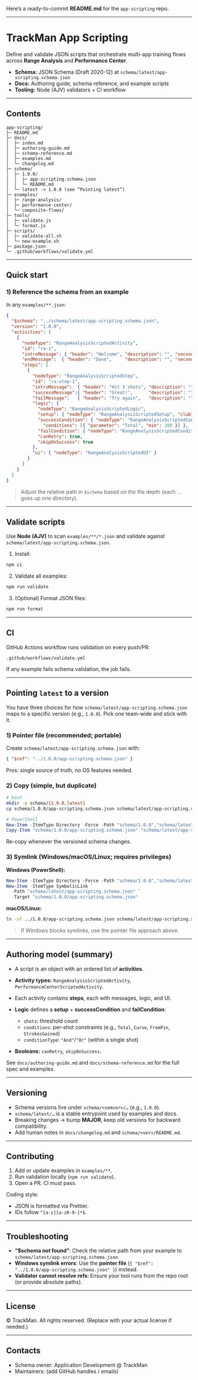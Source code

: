 Here’s a ready-to-commit **README.md** for the `app-scripting` repo.

---

# TrackMan App Scripting

Define and validate JSON scripts that orchestrate multi-app training flows across **Range Analysis** and **Performance Center**.

* **Schema:** JSON Schema (Draft 2020-12) at `schema/latest/app-scripting.schema.json`
* **Docs:** Authoring guide, schema reference, and example scripts
* **Tooling:** Node (AJV) validators + CI workflow

---

## Contents

```
app-scripting/
├─ README.md
├─ docs/
│  ├─ index.md
│  ├─ authoring-guide.md
│  ├─ schema-reference.md
│  ├─ examples.md
│  └─ changelog.md
├─ schema/
│  ├─ 1.0.0/
│  │  ├─ app-scripting.schema.json
│  │  └─ README.md
│  └─ latest -> 1.0.0 (see “Pointing latest”)
├─ examples/
│  ├─ range-analysis/
│  ├─ performance-center/
│  └─ composite-flows/
├─ tools/
│  ├─ validate.js
│  └─ format.js
├─ scripts/
│  ├─ validate-all.sh
│  └─ new-example.sh
├─ package.json
└─ .github/workflows/validate.yml
```

---

## Quick start

### 1) Reference the schema from an example

In any `examples/**.json`:

```json
{
  "$schema": "../schema/latest/app-scripting.schema.json",
  "version": "1.0.0",
  "activities": [
    {
      "nodeType": "RangeAnalysisScriptedActivity",
      "id": "ra-1",
      "introMessage": { "header": "Welcome", "description": "", "seconds": 3 },
      "endMessage":  { "header": "Done",     "description": "", "seconds": 3 },
      "steps": [
        {
          "nodeType": "RangeAnalysisScriptedStep",
          "id": "ra-step-1",
          "introMessage":  { "header": "Hit 3 shots", "description": "", "seconds": 5 },
          "successMessage":{ "header": "Great!",      "description": "", "seconds": 3 },
          "failMessage":   { "header": "Try again",   "description": "", "seconds": 3 },
          "logic": {
            "nodeType": "RangeAnalysisScriptedLogic",
            "setup": { "nodeType": "RangeAnalysisScriptedSetup", "club": "Drv", "distance": 200 },
            "successCondition": { "nodeType": "RangeAnalysisScriptedConditions", "shots": 3,
              "conditions": [{ "parameter": "Total", "min": 200 }] },
            "failCondition": { "nodeType": "RangeAnalysisScriptedConditions", "shots": 5 },
            "canRetry": true,
            "skipOnSuccess": true
          },
          "ui": { "nodeType": "RangeAnalysisScriptedUI" }
        }
      ]
    }
  ]
}
```

> Adjust the relative path in `$schema` based on the file depth (each `..` goes up one directory).

---

## Validate scripts

Use **Node (AJV)** to scan `examples/**/*.json` and validate against `schema/latest/app-scripting.schema.json`.

1. Install:

```bash
npm ci
```

2. Validate all examples:

```bash
npm run validate
```

3. (Optional) Format JSON files:

```bash
npm run format
```

---

## CI

GitHub Actions workflow runs validation on every push/PR:

```
.github/workflows/validate.yml
```

If any example fails schema validation, the job fails.

---

## Pointing `latest` to a version

You have three choices for how `schema/latest/app-scripting.schema.json` maps to a specific version (e.g., `1.0.0`). Pick one team-wide and stick with it.

### 1) **Pointer file** (recommended; portable)

Create `schema/latest/app-scripting.schema.json` with:

```json
{ "$ref": "../1.0.0/app-scripting.schema.json" }
```

Pros: single source of truth, no OS features needed.

### 2) **Copy** (simple, but duplicate)

```bash
# bash
mkdir -p schema/{1.0.0,latest}
cp schema/1.0.0/app-scripting.schema.json schema/latest/app-scripting.schema.json
```

```powershell
# PowerShell
New-Item -ItemType Directory -Force -Path "schema/1.0.0","schema/latest" | Out-Null
Copy-Item "schema/1.0.0/app-scripting.schema.json" "schema/latest/app-scripting.schema.json" -Force
```

Re-copy whenever the versioned schema changes.

### 3) **Symlink** (Windows/macOS/Linux; requires privileges)

**Windows (PowerShell):**

```powershell
New-Item -ItemType Directory -Force -Path "schema/1.0.0","schema/latest" | Out-Null
New-Item -ItemType SymbolicLink `
  -Path "schema/latest/app-scripting.schema.json" `
  -Target "schema/1.0.0/app-scripting.schema.json"
```

**macOS/Linux:**

```bash
ln -sf ../1.0.0/app-scripting.schema.json schema/latest/app-scripting.schema.json
```

> If Windows blocks symlinks, use the pointer file approach above.

---

## Authoring model (summary)

* A script is an object with an ordered list of **activities**.
* **Activity types:** `RangeAnalysisScriptedActivity`, `PerformanceCenterScriptedActivity`.
* Each activity contains **steps**, each with messages, logic, and UI.
* **Logic** defines a **setup** + **successCondition** and **failCondition**:

  * `shots`: threshold count
  * `conditions`: per-shot constraints (e.g., `Total`, `Curve`, `FromPin`, `StrokesGained`)
  * `conditionType`: `"And"`/`"Or"` (within a single shot)
* **Booleans:** `canRetry`, `skipOnSuccess`.

See `docs/authoring-guide.md` and `docs/schema-reference.md` for the full spec and examples.

---

## Versioning

* Schema versions live under `schema/<semver>/…` (e.g., `1.0.0`).
* `schema/latest/…` is a stable entrypoint used by examples and docs.
* Breaking changes → bump **MAJOR**, keep old versions for backward compatibility.
* Add human notes in `docs/changelog.md` and `schema/<ver>/README.md`.

---

## Contributing

1. Add or update examples in `examples/**`.
2. Run validation locally (`npm run validate`).
3. Open a PR. CI must pass.

Coding style:

* JSON is formatted via Prettier.
* IDs follow `^[a-z][a-z0-9-]*$`.

---

## Troubleshooting

* **“\$schema not found”**: Check the relative path from your example to `schema/latest/app-scripting.schema.json`.
* **Windows symlink errors**: Use the **pointer file** (`{ "$ref": "../1.0.0/app-scripting.schema.json" }`) instead.
* **Validator cannot resolve refs**: Ensure your tool runs from the repo root (or provide absolute paths).

---

## License

© TrackMan. All rights reserved. (Replace with your actual license if needed.)

---

## Contacts

* Schema owner: Application Development @ TrackMan
* Maintainers: (add GitHub handles / emails)

